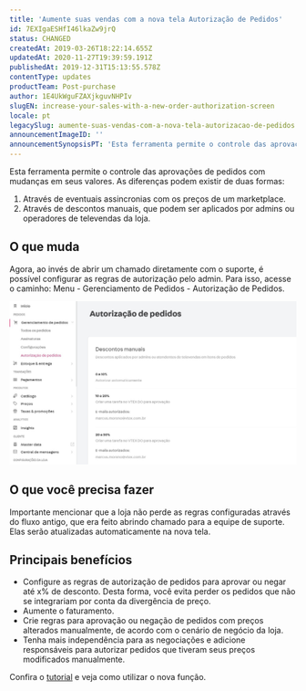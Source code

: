 ```yaml
---
title: 'Aumente suas vendas com a nova tela Autorização de Pedidos'
id: 7EXIgaESHfI46lkaZw9jrQ
status: CHANGED
createdAt: 2019-03-26T18:22:14.655Z
updatedAt: 2020-11-27T19:39:59.191Z
publishedAt: 2019-12-31T15:13:55.578Z
contentType: updates
productTeam: Post-purchase
author: 1E4UkWguFZAXjkguvNHPIv
slugEN: increase-your-sales-with-a-new-order-authorization-screen
locale: pt
legacySlug: aumente-suas-vendas-com-a-nova-tela-autorizacao-de-pedidos
announcementImageID: ''
announcementSynopsisPT: 'Esta ferramenta permite o controle das aprovações de pedidos com mudanças em seus valores.'
---
```


Esta ferramenta permite o controle das aprovações de pedidos com mudanças em seus valores. As diferenças podem existir de duas formas:
1. Através de eventuais assincronias com os preços de um marketplace.
2. Através de descontos manuais, que podem ser aplicados por admins ou operadores de televendas da loja.

## O que muda
Agora, ao invés de abrir um chamado diretamente com o suporte, é possível configurar as regras de autorização pelo admin. Para isso, acesse o caminho: Menu - Gerenciamento de Pedidos - Autorização de Pedidos.

![Print Tela Principal OrderAuthorization (2)](https://raw.githubusercontent.com/vtexdocs/help-center-content/refs/heads/main/docs/pt/announcements/2019/aumente-suas-vendas-com-a-nova-tela-autorizacao-de-pedidos_1.jpg)

## O que você precisa fazer
Importante mencionar que a loja não perde as regras configuradas através do fluxo antigo, que era feito abrindo chamado para a equipe de suporte. Elas serão atualizadas automaticamente na nova tela.

## Principais benefícios
-  Configure as regras de autorização de pedidos para aprovar ou negar até x% de desconto. Desta forma, você evita perder os pedidos que não se integrariam por conta da divergência de preço.
-  Aumente o faturamento.
-  Crie regras para aprovação ou negação de pedidos com preços alterados manualmente, de acordo com o cenário de negócio da loja.
- Tenha mais independência para as negociações e adicione responsáveis para autorizar pedidos que tiveram seus preços modificados manualmente.

Confira o [tutorial](https://help.vtex.com/pt/tutorial/saiba-como-criar-fluxos-para-a-liberacao-ou-aprovacao-de-pedidos-dos-canais--3MBK6CmKHAuUjMBieDU0pn "tutorial") e veja como utilizar o nova função.


